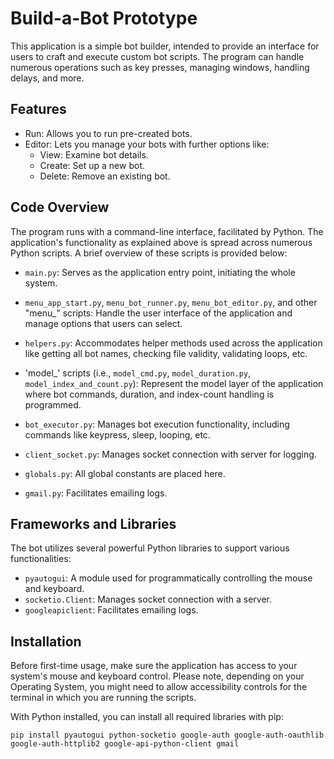 # Build-a-Bot Prototype

This application is a simple bot builder, intended to provide an interface for users to craft and execute custom bot scripts. The program can handle numerous operations such as key presses, managing windows, handling delays, and more.

## Features

* Run: Allows you to run pre-created bots.
* Editor: Lets you manage your bots with further options like:
    * View: Examine bot details.
    * Create: Set up a new bot.
    * Delete: Remove an existing bot.

## Code Overview

The program runs with a command-line interface, facilitated by Python. The application's functionality as explained above is spread across numerous Python scripts. A brief overview of these scripts is provided below:

* `main.py`: Serves as the application entry point, initiating the whole system.

* `menu_app_start.py`, `menu_bot_runner.py`, `menu_bot_editor.py`, and other "menu_" scripts: Handle the user interface of the application and manage options that users can select.

* `helpers.py`: Accommodates helper methods used across the application like getting all bot names, checking file validity, validating loops, etc.

* 'model_' scripts (i.e., `model_cmd.py`, `model_duration.py`, `model_index_and_count.py`): Represent the model layer of the application where bot commands, duration, and index-count handling is programmed.

* `bot_executor.py`: Manages bot execution functionality, including commands like keypress, sleep, looping, etc.

* `client_socket.py`: Manages socket connection with server for logging.

* `globals.py`: All global constants are placed here.

* `gmail.py`: Facilitates emailing logs.

## Frameworks and Libraries

The bot utilizes several powerful Python libraries to support various functionalities:

* `pyautogui`: A module used for programmatically controlling the mouse and keyboard.
* `socketio.Client`: Manages socket connection with a server.
* `googleapiclient`: Facilitates emailing logs.

## Installation

Before first-time usage, make sure the application has access to your system's mouse and keyboard control. Please note, depending on your Operating System, you might need to allow accessibility controls for the terminal in which you are running the scripts. 

With Python installed, you can install all required libraries with pip:

```shell
pip install pyautogui python-socketio google-auth google-auth-oauthlib google-auth-httplib2 google-api-python-client gmail
```